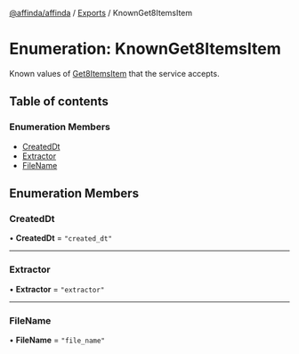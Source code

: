 [@affinda/affinda](../README.md) / [Exports](../modules.md) / KnownGet8ItemsItem

# Enumeration: KnownGet8ItemsItem

Known values of [Get8ItemsItem](../modules.md#get8itemsitem) that the service accepts.

## Table of contents

### Enumeration Members

- [CreatedDt](KnownGet8ItemsItem.md#createddt)
- [Extractor](KnownGet8ItemsItem.md#extractor)
- [FileName](KnownGet8ItemsItem.md#filename)

## Enumeration Members

### CreatedDt

• **CreatedDt** = ``"created_dt"``

___

### Extractor

• **Extractor** = ``"extractor"``

___

### FileName

• **FileName** = ``"file_name"``
